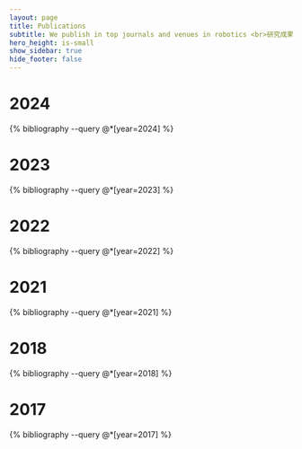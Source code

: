 ```yaml
---
layout: page
title: Publications
subtitle: We publish in top journals and venues in robotics <br>研究成果发表在机器人顶会顶刊
hero_height: is-small
show_sidebar: true
hide_footer: false
---
```


# 2024
{% bibliography --query @*[year=2024] %}

# 2023
{% bibliography --query @*[year=2023] %}

# 2022
{% bibliography --query @*[year=2022] %}

# 2021
{% bibliography --query @*[year=2021] %}

# 2018
{% bibliography --query @*[year=2018] %}

# 2017
{% bibliography --query @*[year=2017] %}